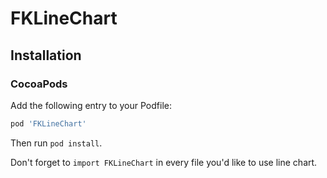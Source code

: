 # FKLineChart

## Installation

### CocoaPods

Add the following entry to your Podfile:

```rb
pod 'FKLineChart'
```

Then run `pod install`.

Don't forget to `import FKLineChart` in every file you'd like to use line chart.
